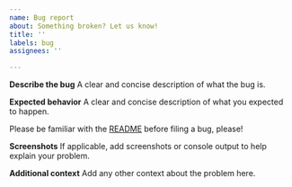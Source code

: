 ```yaml
---
name: Bug report
about: Something broken? Let us know!
title: ''
labels: bug
assignees: ''

---
```


**Describe the bug**
A clear and concise description of what the bug is.

**Expected behavior**
A clear and concise description of what you expected to happen.

Please be familiar with the [README](https://github.com/cisagov/vulnrichment?tab=readme-ov-file#issues-and-pull-requests) before filing a bug, please!

**Screenshots**
If applicable, add screenshots or console output to help explain your problem.

**Additional context**
Add any other context about the problem here.
